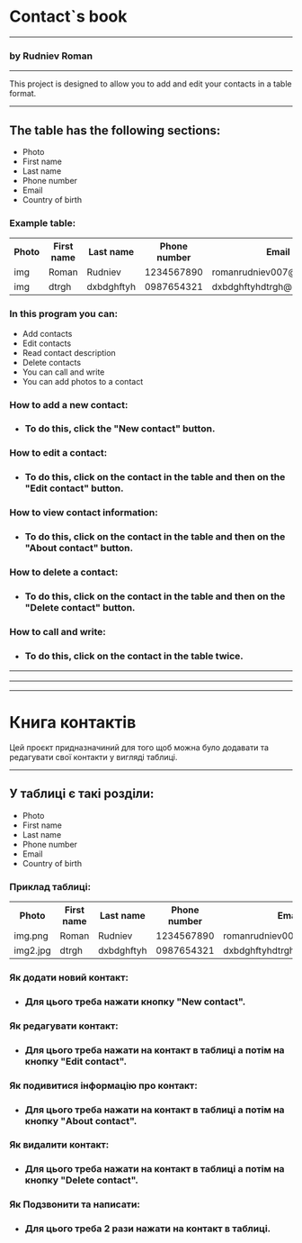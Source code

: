 <h1>Contact`s book</h1>
<hr>
<h3>by Rudniev Roman</h3>
<hr>
This project is designed to allow you to add and
edit your contacts in a table format.
<hr>
<h2>The table has the following sections:</h2>
<ul>
     <li>Photo</li>
     <li>First name</li>
     <li>Last name</li>
     <li>Phone number</li>
     <li>Email</li>
     <li>Country of birth</li>
</ul>
<h3>Example table:</h3>
<table>
 <tr>
     <th>Photo</th>
     <th>First name</th>
     <th>Last name</th>
     <th>Phone number</th>
     <th>Email</th>
     <th>Country of birth</th>
 </tr>
 <tr>
     <td>img</td>
     <td>Roman</td>
     <td>Rudniev</td>
     <td>1234567890</td>
     <td>romanrudniev007@gmail.com</td>
     <td>Ukraine</td>
 </tr>
 <tr>
     <td>img</td>
     <td>dtrgh</td>
     <td>dxbdghftyh</td>
     <td>0987654321</td>
     <td>dxbdghftyhdtrgh@outlook.com</td>
     <td>Ukraine</td>
 </tr>
</table>

<h3>In this program you can:</h3>
<ul>
    <li>Add contacts</li>
    <li>Edit contacts</li>
    <li>Read contact description</li>
    <li>Delete contacts</li>
    <li>You can call and write</li>
    <li>You can add photos to a contact</li>
</ul>

<h3>How to add a new contact:<h3>
<ul>
    <li>To do this, click the "New contact" button.</li>
</ul>

<h3>How to edit a contact:<h3>
<ul>
    <li>To do this, click on the contact in the table and then on the "Edit contact" button.</li>
</ul>

<h3>How to view contact information:<h3>
<ul>
    <li>To do this, click on the contact in the table and then on the "About contact" button.</li>
</ul>

<h3>How to delete a contact:<h3>
<ul>
    <li>To do this, click on the contact in the table and then on the "Delete contact" button.</li>
</ul>

<h3>How to call and write:<h3>
<ul>
    <li>To do this, click on the contact in the table twice.</li>
</ul>

<hr>
<hr>
<hr>

<h1>Книга контактів</h1>

Цей проєкт придназначиний для того щоб можна було додавати та 
редагувати свої контакти у вигляді таблиці.
<hr>
<h2>У таблиці є такі розділи:</h2>
<ul>
    <li>Photo</li>
    <li>First name</li>
    <li>Last name</li>
    <li>Phone number</li>
    <li>Email</li>
    <li>Country of birth</li>
</ul>
<h3>Приклад таблиці:</h3>
<table>
    <tr>
        <th>Photo</th>
        <th>First name</th>
        <th>Last name</th>
        <th>Phone number</th>
        <th>Email</th>
        <th>Country of birth</th>
    </tr>
    <tr>
        <td>img.png</td>
        <td>Roman</td>
        <td>Rudniev</td>
        <td>1234567890</td>
        <td>romanrudniev007@gmail.com</td>
        <td>Ukraine</td>
    </tr>
    <tr>
        <td>img2.jpg</td>
        <td>dtrgh</td>
        <td>dxbdghftyh</td>
        <td>0987654321</td>
        <td>dxbdghftyhdtrgh@outlook.com</td>
        <td>Ukraine</td>
    </tr>
</table>

<h3>Як додати новий контакт:<h3>
<ul>
    <li>Для цього треба нажати кнопку "New contact".</li>
</ul>

<h3>Як редагувати контакт:<h3>
<ul>
    <li>Для цього треба нажати на контакт в таблиці а потім на кнопку "Edit contact".</li>
</ul>

<h3>Як подивитися інформацію про контакт:<h3>
<ul>
    <li>Для цього треба нажати на контакт в таблиці а потім на кнопку "About contact".</li>
</ul>

<h3>Як видалити контакт:<h3>
<ul>
    <li>Для цього треба нажати на контакт в таблиці а потім на кнопку "Delete contact".</li>
</ul>

<h3>Як Подзвонити та написати:<h3>
<ul>
    <li>Для цього треба 2 рази нажати на контакт в таблиці.</li>
</ul>
